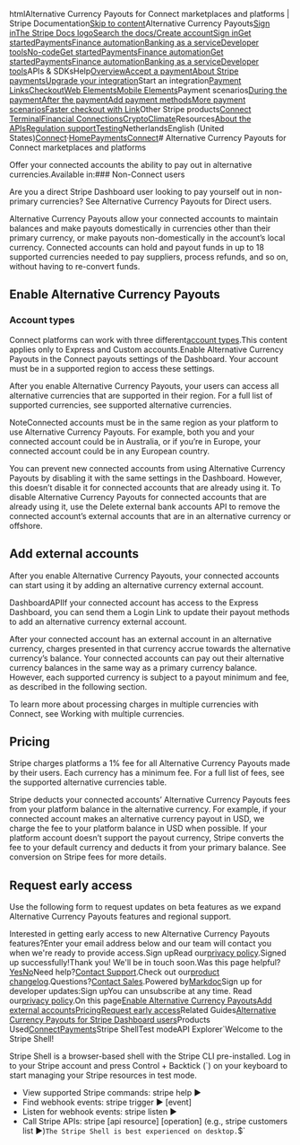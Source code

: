 htmlAlternative Currency Payouts for Connect marketplaces and platforms | Stripe Documentation[Skip to content](#main-content)Alternative Currency Payouts[Sign in](https://dashboard.stripe.com/login?redirect=https%3A%2F%2Fdocs.stripe.com%2Fconnect%2Falternative-currency-payouts)[The Stripe Docs logo](/)[Search the docs/](#)[Create account](https://dashboard.stripe.com/register/connect)[Sign in](https://dashboard.stripe.com/login?redirect=https%3A%2F%2Fdocs.stripe.com%2Fconnect%2Falternative-currency-payouts)[Get started](/get-started)[Payments](/payments)[Finance automation](/finance-automation)[Banking as a service](/financial-services)[Developer tools](/development)[No-code](/no-code)[Get started](/get-started)[Payments](/payments)[Finance automation](/finance-automation)[](#)[Get started](/get-started)[Payments](/payments)[Finance automation](/finance-automation)[Banking as a service](/financial-services)[Developer tools](/development)[](#)APIs & SDKsHelp[Overview](/docs/payments)[Accept a payment](#)[About Stripe payments](#)[Upgrade your integration](/docs/payments/upgrades)Start an integration[Payment Links](#)[Checkout](#)[Web Elements](#)[Mobile Elements](#)Payment scenarios[During the payment](#)[After the payment](#)[Add payment methods](#)[More payment scenarios](#)[Faster checkout with Link](#)Other Stripe products[Connect](#)
[Terminal](#)[Financial Connections](#)[Crypto](#)[Climate](#)Resources[About the APIs](#)[Regulation support](#)[Testing](/docs/testing)NetherlandsEnglish (United States)[](#)[](#)[Connect](/connect)·[Home](/docs)[Payments](/docs/payments)[Connect](/docs/connect)# Alternative Currency Payouts for Connect marketplaces and platforms

Offer your connected accounts the ability to pay out in alternative currencies.Available in:### Non-Connect users

Are you a direct Stripe Dashboard user looking to pay yourself out in non-primary currencies? See Alternative Currency Payouts for Direct users.

Alternative Currency Payouts allow your connected accounts to maintain balances and make payouts domestically in currencies other than their primary currency, or make payouts non-domestically in the account’s local currency. Connected accounts can hold and payout funds in up to 18 supported currencies needed to pay suppliers, process refunds, and so on, without having to re-convert funds.

## Enable Alternative Currency Payouts

### Account types

Connect platforms can work with three different[account types](https://stripe.com/docs/connect/accounts).This content applies only to Express and Custom accounts.Enable Alternative Currency Payouts in the Connect payouts settings of the Dashboard. Your account must be in a supported region to access these settings.

After you enable Alternative Currency Payouts, your users can access all alternative currencies that are supported in their region. For a full list of supported currencies, see supported alternative currencies.

NoteConnected accounts must be in the same region as your platform to use Alternative Currency Payouts. For example, both you and your connected account could be in Australia, or if you’re in Europe, your connected account could be in any European country.

You can prevent new connected accounts from using Alternative Currency Payouts by disabling it with the same settings in the Dashboard. However, this doesn’t disable it for connected accounts that are already using it. To disable Alternative Currency Payouts for connected accounts that are already using it, use the Delete external bank accounts API to remove the connected account’s external accounts that are in an alternative currency or offshore.

## Add external accounts

After you enable Alternative Currency Payouts, your connected accounts can start using it by adding an alternative currency external account.

DashboardAPIIf your connected account has access to the Express Dashboard, you can send them a Login Link to update their payout methods to add an alternative currency external account.

After your connected account has an external account in an alternative currency, charges presented in that currency accrue towards the alternative currency’s balance. Your connected accounts can pay out their alternative currency balances in the same way as a primary currency balance. However, each supported currency is subject to a payout minimum and fee, as described in the following section.

To learn more about processing charges in multiple currencies with Connect, see Working with multiple currencies.

## Pricing

Stripe charges platforms a 1% fee for all Alternative Currency Payouts made by their users. Each currency has a minimum fee. For a full list of fees, see the supported alternative currencies table.

Stripe deducts your connected accounts’ Alternative Currency Payouts fees from your platform balance in the alternative currency. For example, if your connected account makes an alternative currency payout in USD, we charge the fee to your platform balance in USD when possible. If your platform account doesn’t support the payout currency, Stripe converts the fee to your default currency and deducts it from your primary balance. See conversion on Stripe fees for more details.

## Request early access

Use the following form to request updates on beta features as we expand Alternative Currency Payouts features and regional support.

Interested in getting early access to new Alternative Currency Payouts features?Enter your email address below and our team will contact you when we're ready to provide access.Sign upRead our[privacy policy](https://stripe.com/privacy).Signed up successfully!Thank you! We'll be in touch soon.Was this page helpful?[Yes](#)[No](#)Need help?[Contact Support](https://support.stripe.com/).Check out our[product changelog](https://stripe.com/blog/changelog).Questions?[Contact Sales](https://stripe.com/contact/sales).Powered by[Markdoc](https://markdoc.dev)Sign up for developer updates:Sign upYou can unsubscribe at any time. Read our[privacy policy](https://stripe.com/privacy).On this page[Enable Alternative Currency Payouts](#enable-alternative-currency-payouts)[Add external accounts](#add-external-accounts)[Pricing](#pricing)[Request early access](#request-early-access)Related Guides[Alternative Currency Payouts for Stripe Dashboard users](/docs/payouts/alternative-currencies)Products Used[Connect](/connect)[Payments](/payments)Stripe ShellTest modeAPI Explorer[](https://stripe.com/docs/stripe-cli#install)`Welcome to the Stripe Shell!

Stripe Shell is a browser-based shell with the Stripe CLI pre-installed. Log in to your
Stripe account and press Control + Backtick (`) on your keyboard to start managing your Stripe
resources in test mode.

- View supported Stripe commands: stripe help ▶️
- Find webhook events: stripe trigger ▶️ [event]
- Listen for webhook events: stripe listen ▶
- Call Stripe APIs: stripe [api resource] [operation] (e.g., stripe customers list ▶️)`The Stripe Shell is best experienced on desktop.`$`